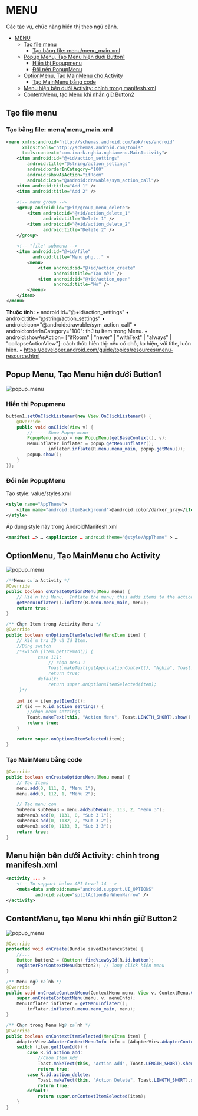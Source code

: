 # MENU

Các tác vụ, chức năng hiển thị theo ngữ cảnh.

<!-- TOC -->

- [MENU](#menu)
    - [Tạo file menu](#tạo-file-menu)
        - [Tạo bằng file: menu/menu_main.xml](#tạo-bằng-file-menumenu_mainxml)
    - [Popup Menu, Tạo Menu hiện dưới Button1](#popup-menu-tạo-menu-hiện-dưới-button1)
        - [Hiển thị Popupmenu](#hiển-thị-popupmenu)
        - [Đổi nền PopupMenu](#đổi-nền-popupmenu)
    - [OptionMenu, Tạo MainMenu cho Activity](#optionmenu-tạo-mainmenu-cho-activity)
        - [Tạo MainMenu bằng code](#tạo-mainmenu-bằng-code)
    - [Menu hiện bên dưới Activity: chỉnh trong manifesh.xml](#menu-hiện-bên-dưới-activity-chỉnh-trong-manifeshxml)
    - [ContentMenu, tạo Menu khi nhấn giữ Button2](#contentmenu-tạo-menu-khi-nhấn-giữ-button2)

<!-- /TOC -->

## Tạo file menu

### Tạo bằng file: menu/menu_main.xml

```xml
<menu xmlns:android="http://schemas.android.com/apk/res/android"
      xmlns:tools="http://schemas.android.com/tools"
      tools:context="com.imark.nghia.nghiamenu.MainActivity">
    <item android:id="@+id/action_settings"
        android:title="@string/action_settings"
        android:orderInCategory="100"
        android:showAsAction="ifRoom"
		android:icon="@android:drawable/sym_action_call"/>
	<item android:title="Add 1" />
	<item android:title="Add 2" />
		
    <!-- menu group -->
    <group android:id="@+id/group_menu_delete">
        <item android:id="@+id/action_delete_1"
              android:title="Delete 1" />
        <item android:id="@+id/action_delete_2"
              android:title="Delete 2" />
    </group>
	
    <!-- "file" submenu -->
    <item android:id="@+id/file"
          android:title="Menu phụ..." >
        <menu>
            <item android:id="@+id/action_create"
                  android:title="Tạo mới" />
            <item android:id="@+id/action_open"
                  android:title="Mở" />
        </menu>
    </item>
</menu>
```

**Thuộc tính:**
•	android:id="@+id/action_settings"
•	android:title="@string/action_settings"
•	android:icon="@android:drawable/sym_action_call"
•	android:orderInCategory="100": thứ tự Item trong Menu.
•	android:showAsAction= ["ifRoom" | "never" | "withText" | "always" | "collapseActionView"]: cách thức hiển thị: nếu có chỗ, ko hiện, với title, luôn hiện.
•	https://developer.android.com/guide/topics/resources/menu-resource.html

## Popup Menu, Tạo Menu hiện dưới Button1

![popup_menu](https://github.com/luunghiatran/Android-Quick-docs/blob/master/Images/menu_basic_2.jpg)

### Hiển thị Popupmenu

```java
button1.setOnClickListener(new View.OnClickListener() {
	@Override
    public void onClick(View v) {
        //----- Show Popup menu-----
        PopupMenu popup = new PopupMenu(getBaseContext(), v);
        MenuInflater inflater = popup.getMenuInflater();
				inflater.inflate(R.menu.menu_main, popup.getMenu());
        popup.show();
    }
});
```

### Đổi nền PopupMenu

Tạo style: value/styles.xml
```xml
<style name="AppTheme">
    <item name="android:itemBackground">@android:color/darker_gray</item>	
</style>
```

Áp dụng style này trong AndroidManifesh.xml

```xml
<manifest …> … <application … android:theme="@style/AppTheme" > …
```

## OptionMenu, Tạo MainMenu cho Activity

![popup_menu](https://github.com/luunghiatran/Android-Quick-docs/blob/master/Images/menu_basic_3.jpg)

```java
/**Menu của Activity */
@Override
public boolean onCreateOptionsMenu(Menu menu) {
    // Hiển thị Menu,  Inflate the menu; this adds items to the action bar if it is present.
    getMenuInflater().inflate(R.menu.menu_main, menu);
    return true;
}

/** Chọn Item trong Activity Menu */
@Override
public boolean onOptionsItemSelected(MenuItem item) {
    // Kiểm tra ID và Id Item.
	//Dùng switch
	/*switch (item.getItemId()) {
            case 111:
                // chọn menu 1
                Toast.makeText(getApplicationContext(), "Nghia", Toast.LENGTH_SHORT).show();
                return true;
            default:
                return super.onOptionsItemSelected(item);
     }*/
	
    int id = item.getItemId();
    if (id == R.id.action_settings) {
		//chọn menu settings
        Toast.makeText(this, "Action Menu", Toast.LENGTH_SHORT).show();
        return true;
    }

    return super.onOptionsItemSelected(item);
}
```

### Tạo MainMenu bằng code

```java
@Override
public boolean onCreateOptionsMenu(Menu menu) {
	// Tạo Items
    menu.add(0, 111, 0, "Menu 1");
    menu.add(0, 112, 1, "Menu 2");

    // Tạo menu con
    SubMenu subMenu3 = menu.addSubMenu(0, 113, 2, "Menu 3");
    subMenu3.add(0, 1131, 0, "Sub 3 1");
    subMenu3.add(0, 1132, 2, "Sub 3 2");
    subMenu3.add(0, 1133, 3, "Sub 3 3");
    return true;
}
```

## Menu hiện bên dưới Activity: chỉnh trong manifesh.xml

```xml
<activity ... >
    <!-- To support below API Level 14 -->
    <meta-data android:name="android.support.UI_OPTIONS"
           android:value="splitActionBarWhenNarrow" />
</activity>
```

## ContentMenu, tạo Menu khi nhấn giữ Button2

![popup_menu](https://github.com/luunghiatran/Android-Quick-docs/blob/master/Images/menu_basic_1.jpg)

```java
@Override
protected void onCreate(Bundle savedInstanceState) {
    //...
    Button button2 = (Button) findViewById(R.id.button);
    registerForContextMenu(button2); // long click hiện menu
}

/** Menu ngữ cảnh */
@Override
public void onCreateContextMenu(ContextMenu menu, View v, ContextMenu.ContextMenuInfo menuInfo) {
    super.onCreateContextMenu(menu, v, menuInfo);
    MenuInflater inflater = getMenuInflater();
		inflater.inflate(R.menu.menu_main, menu);
}

/** Chọn trong Menu Ngữ cảnh */
@Override
public boolean onContextItemSelected(MenuItem item) {
    AdapterView.AdapterContextMenuInfo info = (AdapterView.AdapterContextMenuInfo) item.getMenuInfo();
    switch (item.getItemId()) {
        case R.id.action_add:
			//Chọn Item Add
            Toast.makeText(this, "Action Add", Toast.LENGTH_SHORT).show();
            return true;
        case R.id.action_delete:
            Toast.makeText(this, "Action Delete", Toast.LENGTH_SHORT).show();
            return true;
        default:
            return super.onContextItemSelected(item);
    }
}
```
